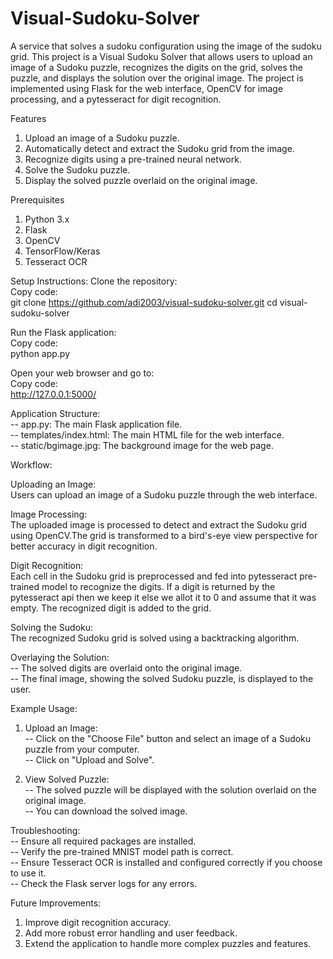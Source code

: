 # Visual-Sudoku-Solver
A service that solves a sudoku configuration using the image of the sudoku grid.
This project is a Visual Sudoku Solver that allows users to upload an image of a Sudoku puzzle, recognizes the digits on the grid, solves the puzzle, and displays the solution over the original image. The project is implemented using Flask for the web interface, OpenCV for image processing, and a pytesseract for digit recognition.

Features
1. Upload an image of a Sudoku puzzle.
2. Automatically detect and extract the Sudoku grid from the image.
3. Recognize digits using a pre-trained neural network.
4. Solve the Sudoku puzzle.
5. Display the solved puzzle overlaid on the original image.

Prerequisites
1. Python 3.x
2. Flask
3. OpenCV
5. TensorFlow/Keras
6. Tesseract OCR

Setup Instructions:
Clone the repository:<br>
Copy code:<br>
git clone https://github.com/adi2003/visual-sudoku-solver.git
cd visual-sudoku-solver

Run the Flask application:<br>
Copy code:<br>
python app.py

Open your web browser and go to:<br>
Copy code:<br>
http://127.0.0.1:5000/

Application Structure:<br>
-- app.py: The main Flask application file.<br>
-- templates/index.html: The main HTML file for the web interface.<br>
-- static/bgimage.jpg: The background image for the web page.

Workflow:

Uploading an Image:<br>
Users can upload an image of a Sudoku puzzle through the web interface.

Image Processing:<br>
The uploaded image is processed to detect and extract the Sudoku grid using OpenCV.The grid is transformed to a bird's-eye view perspective for better accuracy in digit recognition.

Digit Recognition:<br>
Each cell in the Sudoku grid is preprocessed and fed into pytesseract pre-trained model to recognize the digits. If a digit is returned by the pytesseract api then we keep it else we allot it to 0 and assume that it was empty. The recognized digit is added to the grid.

Solving the Sudoku:<br>
The recognized Sudoku grid is solved using a backtracking algorithm.

Overlaying the Solution:<br>
-- The solved digits are overlaid onto the original image.<br>
-- The final image, showing the solved Sudoku puzzle, is displayed to the user.

Example Usage:<br>
1. Upload an Image:<br>
 -- Click on the "Choose File" button and select an image of a Sudoku puzzle from your computer.<br>
 -- Click on "Upload and Solve".<br>
 
2. View Solved Puzzle:<br>
 -- The solved puzzle will be displayed with the solution overlaid on the original image.<br>
 -- You can download the solved image.

Troubleshooting: <br>
-- Ensure all required packages are installed.<br>
-- Verify the pre-trained MNIST model path is correct.<br>
-- Ensure Tesseract OCR is installed and configured correctly if you choose to use it.<br>
-- Check the Flask server logs for any errors.

Future Improvements: <br>
1. Improve digit recognition accuracy.<br>
2. Add more robust error handling and user feedback.<br>
3. Extend the application to handle more complex puzzles and features.
   
